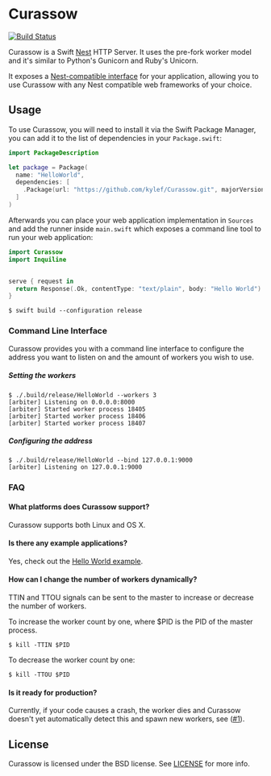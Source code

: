 # Curassow

[![Build Status](https://travis-ci.org/kylef/Curassow.svg?branch=master)](https://travis-ci.org/kylef/Curassow)

Curassow is a Swift [Nest](https://github.com/nestproject/Nest)
HTTP Server. It uses the pre-fork worker model and it's similar to Python's
Gunicorn and Ruby's Unicorn.

It exposes a [Nest-compatible interface](https://github.com/nestproject/Nest)
for your application, allowing you to use Curassow with any Nest compatible
web frameworks of your choice.

## Usage

To use Curassow, you will need to install it via the Swift Package Manager,
you can add it to the list of dependencies in your `Package.swift`:

```swift
import PackageDescription

let package = Package(
  name: "HelloWorld",
  dependencies: [
    .Package(url: "https://github.com/kylef/Curassow.git", majorVersion: 0, minor: 1),
  ]
)
```

Afterwards you can place your web application implementation in `Sources`
and add the runner inside `main.swift` which exposes a command line tool to
run your web application:

```swift
import Curassow
import Inquiline


serve { request in
  return Response(.Ok, contentType: "text/plain", body: "Hello World")
}
```

```shell
$ swift build --configuration release
```

### Command Line Interface

Curassow provides you with a command line interface to configure the
address you want to listen on and the amount of workers you wish to use.

##### Setting the workers

```shell
$ ./.build/release/HelloWorld --workers 3
[arbiter] Listening on 0.0.0.0:8000
[arbiter] Started worker process 18405
[arbiter] Started worker process 18406
[arbiter] Started worker process 18407
```

##### Configuring the address

```shell
$ ./.build/release/HelloWorld --bind 127.0.0.1:9000
[arbiter] Listening on 127.0.0.1:9000
```

### FAQ

#### What platforms does Curassow support?

Curassow supports both Linux and OS X.

#### Is there any example applications?

Yes, check out the [Hello World example](https://github.com/kylef/Curassow-example-helloworld).

#### How can I change the number of workers dynamically?

TTIN and TTOU signals can be sent to the master to increase or decrease the number of workers.

To increase the worker count by one, where $PID is the PID of the master process.

```
$ kill -TTIN $PID
```

To decrease the worker count by one:

```
$ kill -TTOU $PID
```

#### Is it ready for production?

Currently, if your code causes a crash, the worker dies and Curassow doesn't yet automatically detect this and spawn new workers, see ([#1](https://github.com/kylef/Curassow/issues/1)).

## License

Curassow is licensed under the BSD license. See [LICENSE](LICENSE) for more
info.
